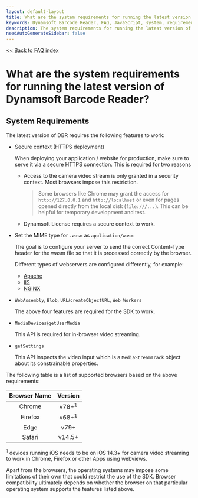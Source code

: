 ```yaml
---
layout: default-layout
title: What are the system requirements for running the latest version of Dynamsoft Barcode Reader?
keywords: Dynamsoft Barcode Reader, FAQ, JavaScript, system, requirement
description: The system requirements for running the latest version of Dynamsoft Barcode Reader?
needAutoGenerateSidebar: false
---
```


[<< Back to FAQ index](../index.md#capabilities)

# What are the system requirements for running the latest version of Dynamsoft Barcode Reader?

## System Requirements

The latest version of DBR requires the following features to work:

- Secure context (HTTPS deployment)

  When deploying your application / website for production, make sure to serve it via a secure HTTPS connection. This is required for two reasons

  - Access to the camera video stream is only granted in a security context. Most browsers impose this restriction.

    > Some browsers like Chrome may grant the access for `http://127.0.0.1` and `http://localhost` or even for pages opened directly from the local disk (`file:///...`). This can be helpful for temporary development and test.

  - Dynamsoft License requires a secure context to work.

- Set the MIME type for `.wasm` as `application/wasm`

  The goal is to configure your server to send the correct Content-Type header for the wasm file so that it is processed correctly by the browser.

  Different types of webservers are configured differently, for example:

  - <a target="_blank" href="https://developer.mozilla.org/en-US/docs/Learn/Server-side/Apache_Configuration_htaccess#media_types_and_character_encodings" title="Apache">Apache</a>
  - <a target="_blank" href="https://docs.microsoft.com/en-us/iis/configuration/system.webserver/staticcontent/mimemap" title="IIS">IIS</a>
  - <a target="_blank" href="https://www.nginx.com/resources/wiki/start/topics/examples/full/#mime-types" title="NGINX">NGINX</a>

- `WebAssembly`, `Blob`, `URL`/`createObjectURL`, `Web Workers`

  The above four features are required for the SDK to work.

- `MediaDevices`/`getUserMedia`

  This API is required for in-browser video streaming.

- `getSettings`

  This API inspects the video input which is a `MediaStreamTrack` object about its constrainable properties.

The following table is a list of supported browsers based on the above requirements:

| Browser Name |     Version      |
| :----------: | :--------------: |
|    Chrome    | v78+<sup>1</sup> |
|   Firefox    | v68+<sup>1</sup> |
|     Edge     |       v79+       |
|    Safari    |      v14.5+      |

<sup>1</sup> devices running iOS needs to be on iOS 14.3+ for camera video streaming to work in Chrome, Firefox or other Apps using webviews.

Apart from the browsers, the operating systems may impose some limitations of their own that could restrict the use of the SDK. Browser compatibility ultimately depends on whether the browser on that particular operating system supports the features listed above.
